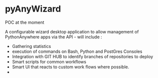# pyAnyWizard

POC at the moment

A configurable wizard desktop application to allow management of PythonAnywhere
apps via the API - will include : 

* Gathering statistics
* execution of commands on Bash, Python and PostGres Consoles
* Integration with GIT HUB to identify branches of repositories to deploy
* Smart scripts for common workflows
* Smart UI that reacts to custom work flows where possible.
* 